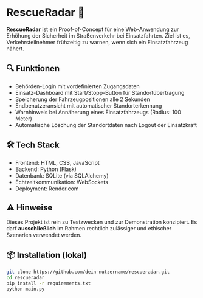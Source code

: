 # RescueRadar 🚨

**RescueRadar** ist ein Proof-of-Concept für eine Web-Anwendung zur Erhöhung der Sicherheit im Straßenverkehr bei Einsatzfahrten. Ziel ist es, Verkehrsteilnehmer frühzeitig zu warnen, wenn sich ein Einsatzfahrzeug nähert.

## 🔍 Funktionen

- Behörden-Login mit vordefinierten Zugangsdaten
- Einsatz-Dashboard mit Start/Stopp-Button für Standortübertragung
- Speicherung der Fahrzeugpositionen alle 2 Sekunden
- Endbenutzeransicht mit automatischer Standorterkennung
- Warnhinweis bei Annäherung eines Einsatzfahrzeugs (Radius: 100 Meter)
- Automatische Löschung der Standortdaten nach Logout der Einsatzkraft

## 🛠️ Tech Stack

- Frontend: HTML, CSS, JavaScript
- Backend: Python (Flask)
- Datenbank: SQLite (via SQLAlchemy)
- Echtzeitkommunikation: WebSockets
- Deployment: Render.com

## ⚠️ Hinweise

Dieses Projekt ist rein zu Testzwecken und zur Demonstration konzipiert. Es darf **ausschließlich** im Rahmen rechtlich zulässiger und ethischer Szenarien verwendet werden.

## 📦 Installation (lokal)

```bash
git clone https://github.com/dein-nutzername/rescueradar.git
cd rescueradar
pip install -r requirements.txt
python main.py
